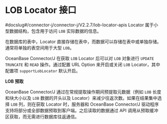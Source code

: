 LOB Locator 接口 
===================================
#docslug#/connector-j/connector-j/V2.2.7/lob-locator-apis
Locator 属于小型数据结构，包含用于访问 `LOB` 实际数据的信息。

在数据库的表中，Locator 直接存储在表中，而数据可以存储在表中或单独存储。通常将单独的表空间用于大型 `LOB`。

OceanBase Connector/J 在获取 `LOB` Locator 后可以对 `LOB` 对象进行 `UPDATE TRUNCATE` 和 `READ` 操作。通过配置 URL Option 来开启或关闭 `LOB` Locator，其中配置项 `supportLobLocator` 默认开启。

**LOB 预取** 

OceanBase Connector/J 通过在常规提取操作期间预提取元数据（例如 `LOB` 长度和块大小以及 `LOB` 数据的开头以及 Locator）来减少往返次数。如果在结果集中选择 `LOB` 列，则在获取 Locator 时，服务器和 OceanBase Connector/J 驱动程序支持将部分或全部数据预取到客户端。之后读取的数据通过 API 调用从预取缓冲区获取，而无需进行数据库往返通信。
